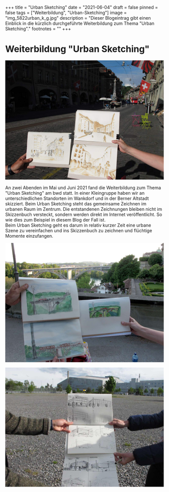 +++
title = "Urban Sketching"
date = "2021-06-04"
draft = false
pinned = false
tags = ["Weiterbildung", "Urban-Sketching"]
image = "img_5822urban_k_g.jpg"
description = "Dieser Blogeintrag gibt einen Einblick in die kürzlich durchgeführte Weiterbildung zum Thema \"Urban Sketching\"."
footnotes = ""
+++


# Weiterbildung "Urban Sketching" 

![Berner Altstadt (Fineliner und Kaffee)](img_5831_urban_k.jpg)

An zwei Abenden im Mai und Juni 2021 fand die Weiterbildung zum Thema "Urban Sketching" am bwd statt. In einer Kleingruppe haben wir an unterschiedlichen Standorten im Wankdorf und in der Berner Altstadt skizziert. Beim Urban Sketching steht das gemeinsame Zeichnen im urbanen Raum im Zentrum. Die entstandenen Zeichnungen bleiben nicht im Skizzenbuch versteckt, sondern werden direkt im Internet veröffentlicht. So wie dies  zum Beispiel in diesem Blog der Fall ist. \
Beim Urban Sketching geht es darum in relativ kurzer Zeit eine urbane Szene zu vereinfachen und ins Skizzenbuch zu zeichnen und flüchtige Momente einzufangen.

![Blick von der Münsterplattform in Richtung Kirchenfeldbrücke (Fineliner und Aquarellfarbe)](img_5834urban_skeching_k.jpg)



![PostFinance-Arena skizziert mit unterschiedlicher Geschwindigkeit (10 Minuten bis zu 30 Sekunden)](img_5816urban_k.jpg)